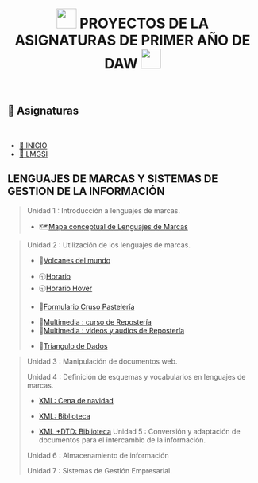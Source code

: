 <div>
 <h1 align=center > <img src="https://media.tenor.com/IqWzE2vuKDcAAAAj/hot-coco.gif" width="40"> PROYECTOS DE LA ASIGNATURAS DE PRIMER AÑO DE DAW <img src="https://media.tenor.com/IqWzE2vuKDcAAAAj/hot-coco.gif" width="40"></h1> <br>
  </div>
  
  <th><h2>📗 Asignaturas</h2></th><br>
  <nav><!-- Menu de navegacion-->
          <ul><!-- La lista de enlaces-->
            <li><a class="subrayado" href="https://daw107.ieslossauces.es/">🎲 INICIO</a></li>
            <li ><a class="subrayado" href="https://daw107.ieslossauces.es/107LMSGIProyectoLMGSI/index.html">🎲 LMGSI</a></li> <!-- li etiqueta para las lineas de un lista-->
          </ul>
      </nav>

  ## LENGUAJES DE MARCAS Y SISTEMAS DE GESTION DE LA INFORMACIÓN
> Unidad 1 : Introducción a lenguajes de marcas.
>>
>- 🗺️[Mapa conceptual de Lenguajes de Marcas](https://daw107.ieslossauces.es/107LMSGIProyectoLMGSI/ud1/docs/MapaIntroLenguajesdemarcado-V%C3%A9roniqueGru%C3%A9.pdf)

> Unidad 2 : Utilización de los lenguajes de marcas.
>>
>- 🗻[Volcanes del mundo](https://daw107.ieslossauces.es/107LMSGIProyectoLMGSI/ud2/01/index.html)
>>
>- 🕤[Horario](https://daw107.ieslossauces.es/107LMSGIProyectoLMGSI/ud2/02/index.html)
>- 🕤[Horario Hover](https://daw107.ieslossauces.es/107LMSGIProyectoLMGSI/ud2/02.02/index.html)
>>
>- 🧁[Formulario Cruso Pastelería](https://daw107.ieslossauces.es/107LMSGIProyectoLMGSI/ud2/03/index.html)
>>
>- 🧁[Multimedia : curso de Repostería](https://daw107.ieslossauces.es/107LMSGIProyectoLMGSI/ud2/04/index.html)
>- 🧁[Multimedia : videos y audios de Repostería](https://daw107.ieslossauces.es/107LMSGIProyectoLMGSI/ud2/04/index.html)
>>
>- 🎲[Triangulo de Dados](https://daw107.ieslossauces.es/107LMSGIProyectoLMGSI/ud2/05/index.html)

> Unidad 3 : Manipulación de documentos web.
>
> Unidad 4 : Definición de esquemas y vocabularios en lenguajes de marcas.
>
>- [XML: Cena de navidad](https://daw107.ieslossauces.es/107LMSGIProyectoLMGSI/ud4/01/01.xml)
>>
>- [XML: Biblioteca](https://daw107.ieslossauces.es/107LMSGIProyectoLMGSI/ud4/02/02.xml)
>>
>- [XML +DTD: Biblioteca](https://daw107.ieslossauces.es/107LMSGIProyectoLMGSI/ud4/02/02.xml)
> Unidad 5 : Conversión y adaptación de documentos para el intercambio de la información.
>
> Unidad 6 : Almacenamiento de información
>
> Unidad 7 : Sistemas de Gestión Empresarial.
